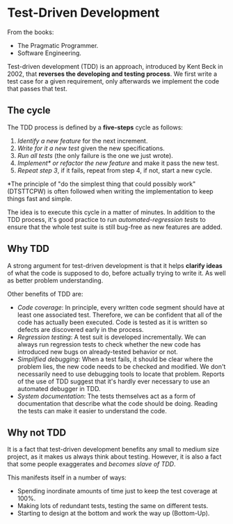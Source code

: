 # Test-Driven Development

From the books:

- The Pragmatic Programmer.
- Software Engineering.

Test-driven development (TDD) is an approach, introduced by Kent Beck in 2002, that **reverses the developing and testing process**. We first write a test case for a given requirement, only afterwards we implement the code that passes that test.

## The cycle

The TDD process is defined by a **five-steps** cycle as follows:

1. *Identify a new feature* for the next increment.
1. *Write for it a new test* given the new specifications.
1. *Run all tests* (the only failure is the one we just wrote).
1. *Implement\* or refactor the new feature* and make it pass the new test.
1. *Repeat step 3*, if it fails, repeat from step 4, if not, start a new cycle.

*The principle of "do the simplest thing that could possibly work" (DTSTTCPW) is often followed when writing the implementation to keep things fast and simple.

The idea is to execute this cycle in a matter of minutes. In addition to the TDD process, it's good practice to run *automated-regression tests* to ensure that the whole test suite is still bug-free as new features are added.

## Why TDD

A strong argument for test-driven development is that it helps **clarify ideas** of what the code is supposed to do, before actually trying to write it. As well as better problem understanding.

Other benefits of TDD are:

- *Code coverage*: In principle, every written code segment should have at least one associated test. Therefore, we can be confident that all of the code has actually been executed. Code is tested as it is written so defects are discovered early in the process.
- *Regression testing*: A test suit is developed incrementally. We can always run regression tests to check whether the new code has introduced new bugs on already-tested behavior or not.
- *Simplified debugging*: When a test fails, it should be clear where the problem lies, the new code needs to be checked and modified. We don't necessarily need to use debugging tools to locate that problem. Reports of the use of TDD suggest that it's hardly ever necessary to use an automated debugger in TDD.
- *System documentation*: The tests themselves act as a form of documentation that describe what the code should be doing. Reading the tests can make it easier to understand the code.

## Why not TDD

It is a fact that test-driven development benefits any small to medium size project, as it makes us always think about testing. However, it is also a fact that some people exaggerates and *becomes slave of TDD*.

This manifests itself in a number of ways:

- Spending inordinate amounts of time just to keep the test coverage at 100%.
- Making lots of redundant tests, testing the same on different tests.
- Starting to design at the bottom and work the way up (Bottom-Up).
